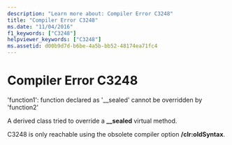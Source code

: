 ```yaml
---
description: "Learn more about: Compiler Error C3248"
title: "Compiler Error C3248"
ms.date: "11/04/2016"
f1_keywords: ["C3248"]
helpviewer_keywords: ["C3248"]
ms.assetid: d00b9d7d-b6be-4a5b-bb52-48174ea71fc4
---
```

# Compiler Error C3248

'function1': function declared as '__sealed' cannot be overridden by 'function2'

A derived class tried to override a **__sealed** virtual method.

C3248 is only reachable using the obsolete compiler option **/clr:oldSyntax**.
